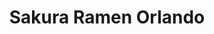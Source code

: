 ---
layout: place
title: "Sakura Ramen Orlando"
permalink: /florida/orlando/sakura-ramen-orlando.html
stateAbbr: FL
stateName: Florida
cityName: Orlando
place_id: ChIJnbqgbtl_54gR70e7Up8Pr9I
photos:
  - name: >-
      places/ChIJnbqgbtl_54gR70e7Up8Pr9I/photos/AeeoHcKP0-geMW30L9Yvz1kCZhmdbCZrIcTSR3HTsGn7CNQlUyb7Uklg47Oo8hIsoRCwIiGnqLbdzSAWTgN3_owM7KHgAaXw1R6jpSX6BxPOi7EhyyoIWeGWhlOJAkXtBrK9v1K5mABvbfhN9P2idhlYojseM69XbVQ1EeqP5PATNOrX30swvtiyz9tpJJbF3cK7_1_z6fcm9SH46BQVsuF4FFzF_WQ4YCac3it9XDlKYso-_DZ1pf4TkuyAAFoJrHX5jKBP2upMkgCVId_1Iemx7uLmpPJLlyhAkNdHdBiYJfIuSA
    widthPx: 1080
    heightPx: 1920
    authorAttributions:
      - displayName: Sakura Ramen Orlando
        uri: https://maps.google.com/maps/contrib/103681873829205874999
        photoUri: >-
          https://lh3.googleusercontent.com/a-/ALV-UjUMJ_mFDKhvmf2-8clPSc8GzY__-3YmOUeEqCa4XC_dlKn18NU=s100-p-k-no-mo
    flagContentUri: >-
      https://www.google.com/local/imagery/report/?cb_client=maps_api_places.places_api&image_key=!1e10!2sAF1QipMATGdSVXk-APMA2HG75RcERQrUOr_DO5xQ_O3b&hl=en-US
    googleMapsUri: >-
      https://www.google.com/maps/place//data=!3m4!1e2!3m2!1sAF1QipMATGdSVXk-APMA2HG75RcERQrUOr_DO5xQ_O3b!2e10!4m2!3m1!1s0x88e77fd96ea0ba9d:0xd2af0f9f52bb47ef
  - name: >-
      places/ChIJnbqgbtl_54gR70e7Up8Pr9I/photos/AeeoHcLoMzbjPxoxvr45-N-gK0C8toj6pSnVfxdXxpfhA2QyFWtuIS7CufpjjxuGRWXzSq2m9w_KC5NPdzvljZ_U9q7b1TZYcxOq9kQRRvS69zSpCTUC30DOftBl06Sr2X97QJXrl7tNyNOjo38AXRjpq-TNJxXQp2E26XyulRTDYe5U74txf81ohFUBjyaE6t2iKz3Iwh8XLhb7ao8dz4gRiazIGUpyZgVKX7d4Sk8uFpllbtdqM2mmsz203E-XfNcX3l5FNTzHy8ddzW-YgUjiqYXXM9kTnbZF2kBgqe2UXI1heg
    widthPx: 1702
    heightPx: 1276
    authorAttributions:
      - displayName: Sakura Ramen Orlando
        uri: https://maps.google.com/maps/contrib/103681873829205874999
        photoUri: >-
          https://lh3.googleusercontent.com/a-/ALV-UjUMJ_mFDKhvmf2-8clPSc8GzY__-3YmOUeEqCa4XC_dlKn18NU=s100-p-k-no-mo
    flagContentUri: >-
      https://www.google.com/local/imagery/report/?cb_client=maps_api_places.places_api&image_key=!1e10!2sAF1QipPSnolvO8GzuAPb2uNcmWChN5LCYoFuLSfXdUU4&hl=en-US
    googleMapsUri: >-
      https://www.google.com/maps/place//data=!3m4!1e2!3m2!1sAF1QipPSnolvO8GzuAPb2uNcmWChN5LCYoFuLSfXdUU4!2e10!4m2!3m1!1s0x88e77fd96ea0ba9d:0xd2af0f9f52bb47ef
  - name: >-
      places/ChIJnbqgbtl_54gR70e7Up8Pr9I/photos/AeeoHcIPjJxo4M7Si1QejHDsC8_uEOva51AeHPEC4vVhrBHxkdB_GLQCqnenH2VMbbBCtwbPDroCYmQ8RhZzCKinr4duTDJ0mGlj5YmDfT_9xbwOMUJv6ul_ccHausg2Y9K6Fo6DUQ7aleWTpVYZuA1Z3b8X9yHbU4wSY74N7AXo1r6AxmRz78bVlQUUyDvb7Jr3MpNuCKHEMjIJ9vJjIqS15iFMRXS1-oCNSYdjwvZNTmBf_lihKaTPiog2ASkhlKwrw3q3XcbgVqgmNgu0UxHtZG01ea6qt2kTSPHrBL06aHPgCg
    widthPx: 3000
    heightPx: 3246
    authorAttributions:
      - displayName: Sakura Ramen Orlando
        uri: https://maps.google.com/maps/contrib/103681873829205874999
        photoUri: >-
          https://lh3.googleusercontent.com/a-/ALV-UjUMJ_mFDKhvmf2-8clPSc8GzY__-3YmOUeEqCa4XC_dlKn18NU=s100-p-k-no-mo
    flagContentUri: >-
      https://www.google.com/local/imagery/report/?cb_client=maps_api_places.places_api&image_key=!1e10!2sAF1QipNpXpbWa3ft7LyOAPDAkjpv-3VIMHNE02cdlWry&hl=en-US
    googleMapsUri: >-
      https://www.google.com/maps/place//data=!3m4!1e2!3m2!1sAF1QipNpXpbWa3ft7LyOAPDAkjpv-3VIMHNE02cdlWry!2e10!4m2!3m1!1s0x88e77fd96ea0ba9d:0xd2af0f9f52bb47ef
  - name: >-
      places/ChIJnbqgbtl_54gR70e7Up8Pr9I/photos/AeeoHcLsbdjojbYxs6vI2a5m8FSCHizEdCQbbwXyVMrpGj0lA8NgjDRz8T4JYwmRndw4ZsndOqgGb5eT4mkfH-HqqgdoRN6fOqvs5gyovj-VJ3-Xt8TFxDBwjpYplx046sy3og05qOPJDqNFazV8wvO7zWZTkwGfhtEVUBvP5g6KmeiZ9chiWtodkx3_Y0yExAVTjpD6JZZnWoKjOJAwLvw-mdOCf0SD2wamYiMOtsiWoVN370ktuMqKU69QO6FUINlA5yUcfqeRus_M16sKo3v8GtnqVNuGFSmbF813TvnAVoMG_A
    widthPx: 1325
    heightPx: 1355
    authorAttributions:
      - displayName: Sakura Ramen Orlando
        uri: https://maps.google.com/maps/contrib/103681873829205874999
        photoUri: >-
          https://lh3.googleusercontent.com/a-/ALV-UjUMJ_mFDKhvmf2-8clPSc8GzY__-3YmOUeEqCa4XC_dlKn18NU=s100-p-k-no-mo
    flagContentUri: >-
      https://www.google.com/local/imagery/report/?cb_client=maps_api_places.places_api&image_key=!1e10!2sAF1QipMI1X1MGlG37GmhokAqU4maL6bHJn5xH6tDms2D&hl=en-US
    googleMapsUri: >-
      https://www.google.com/maps/place//data=!3m4!1e2!3m2!1sAF1QipMI1X1MGlG37GmhokAqU4maL6bHJn5xH6tDms2D!2e10!4m2!3m1!1s0x88e77fd96ea0ba9d:0xd2af0f9f52bb47ef
  - name: >-
      places/ChIJnbqgbtl_54gR70e7Up8Pr9I/photos/AeeoHcJutghs2cJQ7fJAeN-qWhL6rhFqmuibE3E_2pZYdMhV1-4bkr_XsHSPRlS1HWONhKjj4s56rqFFWXqfYFiuLsOdfIazs-mBT77lD_s8d8LLBwbAf6YEu95YmUqoxjWJPFr_c7Hc2B9450tOEV84Xt-A5jQnksMuhQCnfNDR6Kuy6NW89zGRVUYXzKyE68AJECSoOMx84NP2ZguiYwm5FINrpSdMYTu2i1DGOz6SVWmpCVFr7ywJkzrtbSGcuDJsdJYhqWREeUf_pbhwZtPfulcJPa7xufaaZHWrOpum3z7cCQ
    widthPx: 1280
    heightPx: 1707
    authorAttributions:
      - displayName: Sakura Ramen Orlando
        uri: https://maps.google.com/maps/contrib/103681873829205874999
        photoUri: >-
          https://lh3.googleusercontent.com/a-/ALV-UjUMJ_mFDKhvmf2-8clPSc8GzY__-3YmOUeEqCa4XC_dlKn18NU=s100-p-k-no-mo
    flagContentUri: >-
      https://www.google.com/local/imagery/report/?cb_client=maps_api_places.places_api&image_key=!1e10!2sAF1QipM62K0Ek7C6bFmkqv7UIxfJADVl64mejwoCXGW6&hl=en-US
    googleMapsUri: >-
      https://www.google.com/maps/place//data=!3m4!1e2!3m2!1sAF1QipM62K0Ek7C6bFmkqv7UIxfJADVl64mejwoCXGW6!2e10!4m2!3m1!1s0x88e77fd96ea0ba9d:0xd2af0f9f52bb47ef
  - name: >-
      places/ChIJnbqgbtl_54gR70e7Up8Pr9I/photos/AeeoHcJywJxRwk7CmVBemNhlmH-bCqDMB_W9xLq45VBYQ1S24fpVm-xXmemyVKvX4swvB99BrWyYKszOs4nj-9YvACbtiRZZPBff8P07eW3t_0V0SZXwzYg0Bl-h_v6NWY6Qc8XMwkjFrAmx8Lxg1ajHICLuTxutGr453X3ktIAU460dALMkgvV66GCnGbAp-W5mHmKFXGJ21_47R_lqny2G6Yz7y-LAAHc2mCy1DoGcpVXwmnh6cJ-GujdZG3EQXDXEUP3NyC-DiXXl6PZQQMRvnw6YIH2sCzefe3Cs16mhyaaVdw
    widthPx: 3000
    heightPx: 3065
    authorAttributions:
      - displayName: Sakura Ramen Orlando
        uri: https://maps.google.com/maps/contrib/103681873829205874999
        photoUri: >-
          https://lh3.googleusercontent.com/a-/ALV-UjUMJ_mFDKhvmf2-8clPSc8GzY__-3YmOUeEqCa4XC_dlKn18NU=s100-p-k-no-mo
    flagContentUri: >-
      https://www.google.com/local/imagery/report/?cb_client=maps_api_places.places_api&image_key=!1e10!2sAF1QipOnkcyo68WjIJRnw__tl-qjMP1yHgWYkGhaOQNl&hl=en-US
    googleMapsUri: >-
      https://www.google.com/maps/place//data=!3m4!1e2!3m2!1sAF1QipOnkcyo68WjIJRnw__tl-qjMP1yHgWYkGhaOQNl!2e10!4m2!3m1!1s0x88e77fd96ea0ba9d:0xd2af0f9f52bb47ef
  - name: >-
      places/ChIJnbqgbtl_54gR70e7Up8Pr9I/photos/AeeoHcIZ5UvC_W138VahChm7u2ow9SdYMl5Qu5huv6zQB2_U4xvOVS6ve_i4k9MEdKfvGNxPOFYG2BVOfTSv3aBFYl2GhM-lxlL3FqHDbEee4o4W_FjYYb6QPoShm8wT-JBdOhhn9OzMvvk7cps2-HRCROk7yHuZsoAYFZwRk9yl7BmAbialdTDHSbdjVQwbF2so_MJNYktmjdkVvVU4ac4G2o0X44x2nqjj-e4exmVM5d9fl121t83flQDOFCrHWO9-F_nkOsgJ90lx-fmGaIi2jCN-kY2OIYjPNovpsY4Z_gChlA
    widthPx: 3000
    heightPx: 3278
    authorAttributions:
      - displayName: Sakura Ramen Orlando
        uri: https://maps.google.com/maps/contrib/103681873829205874999
        photoUri: >-
          https://lh3.googleusercontent.com/a-/ALV-UjUMJ_mFDKhvmf2-8clPSc8GzY__-3YmOUeEqCa4XC_dlKn18NU=s100-p-k-no-mo
    flagContentUri: >-
      https://www.google.com/local/imagery/report/?cb_client=maps_api_places.places_api&image_key=!1e10!2sAF1QipN8G_L7lTfRWPZEOrp4yHGgQyslvVNgb60wwhsE&hl=en-US
    googleMapsUri: >-
      https://www.google.com/maps/place//data=!3m4!1e2!3m2!1sAF1QipN8G_L7lTfRWPZEOrp4yHGgQyslvVNgb60wwhsE!2e10!4m2!3m1!1s0x88e77fd96ea0ba9d:0xd2af0f9f52bb47ef
  - name: >-
      places/ChIJnbqgbtl_54gR70e7Up8Pr9I/photos/AeeoHcIDrvPizxNPFiNRgbvY74QHM6r3mWTaasaO1UCbCCNjF2wYF-v3JhQHllQAvIo00dHV3uUZXWkiezXZx9EC5nvDtCFwi2RGz19jsDV_5o_yVAOVGdEX9DFCp5r8XYeSizW3da8mRBCXmMR1nvLDjL_WqOPEX_bLNQOB_8vCjU2AWSKjjhiSFb3KzeOk3lriBfA_wPH5InLATHOpPqiVkqjHnVKHaaFc7WN7M8cyZMbdZKgKukna4vqzn8yGL1z-VNfjz0eRtVsz4NzxzmH1pyn5qj_Itab-GOmxfw7Rp1HObQ
    widthPx: 3000
    heightPx: 2538
    authorAttributions:
      - displayName: Sakura Ramen Orlando
        uri: https://maps.google.com/maps/contrib/103681873829205874999
        photoUri: >-
          https://lh3.googleusercontent.com/a-/ALV-UjUMJ_mFDKhvmf2-8clPSc8GzY__-3YmOUeEqCa4XC_dlKn18NU=s100-p-k-no-mo
    flagContentUri: >-
      https://www.google.com/local/imagery/report/?cb_client=maps_api_places.places_api&image_key=!1e10!2sAF1QipNGXwXLeFPuvb-pZqrasxfr8ivdxuW5-iVjWS4G&hl=en-US
    googleMapsUri: >-
      https://www.google.com/maps/place//data=!3m4!1e2!3m2!1sAF1QipNGXwXLeFPuvb-pZqrasxfr8ivdxuW5-iVjWS4G!2e10!4m2!3m1!1s0x88e77fd96ea0ba9d:0xd2af0f9f52bb47ef
  - name: >-
      places/ChIJnbqgbtl_54gR70e7Up8Pr9I/photos/AeeoHcL-HSRwGgnZOMNe-zAlAZHyoD3XW8yRQc9qoj8mzVJTAU-DkAiqk7Ut5PNYn2VyQnzUKkIDt6CIqLIPSTdQwotOk7opImfTthhXVWP9LrYqz64yraDyD6HReb7bBBFJtm99SAC7bOHqmLQOH9743DMUJXYnIUoOzoj5uJCpMIWdvQWC_taVwG5Alu_Pe0_Q0b3sgZv6MgkwKxi7rCAco6hF1Y5oKkIdWzR8Kmum7C-hVQK_i_gATVjnNx1jR5uHUWQX_xZdbyIUeyd1zL3mHkXfr_MeuRa_mK0XTZ0XMHVBF5E9-gx0TjLXp_YqQzGgeIabeD39IfXMDQsYQiWgpU9PU71ZICHX2dAde6ueEKfKS1-bdNH2D2cQrJUDFpjyzhrMGJlaE0Si-3fFXVcWs0bjp-OwqMpi2anjw1WZtJT_f8c
    widthPx: 3000
    heightPx: 4000
    authorAttributions:
      - displayName: P L
        uri: https://maps.google.com/maps/contrib/107741481954653725306
        photoUri: >-
          https://lh3.googleusercontent.com/a-/ALV-UjUHAdqwq6Deecm9OJRSu9434PkU1uB09lLQehFR4KkKmLMd4HiY=s100-p-k-no-mo
    flagContentUri: >-
      https://www.google.com/local/imagery/report/?cb_client=maps_api_places.places_api&image_key=!1e10!2sCIHM0ogKEICAgMDQ58-YzwE&hl=en-US
    googleMapsUri: >-
      https://www.google.com/maps/place//data=!3m4!1e2!3m2!1sCIHM0ogKEICAgMDQ58-YzwE!2e10!4m2!3m1!1s0x88e77fd96ea0ba9d:0xd2af0f9f52bb47ef
  - name: >-
      places/ChIJnbqgbtl_54gR70e7Up8Pr9I/photos/AeeoHcLiEm_MaUS59Sajkdtdjeuz3qWDT0zBWreYWN6qM7d3WA-jD785IjKslsj4Fteh8D6NAkTtNWWcE0PXVsdHVuu1tr4AKrUpe-_zKShIZL0Hsctjz38oS3YFzl9U0mLgnGC0T3zS6wb2gxCMHUIq3HjQe_eaaIaaRQd-fGDq_kPEvkgX-GmepSjWdvcr8wp03-emuTLNIDwK2XHkGN0EfXvDDKT_0ppv0QfNu_wlJQgeFHfNXIXVZDEPTnchYJUrY4SBJD6GyNSYknJCv-OAiW3PYA_-tOBEBS42rB_gmulPc_oVJyPa1lejvKvwvR2dN4G8e8-n4AehUTtDRv99_lpdm_zUHHCpD6X7q8F8cSW0dnz8Zt6PqCDpQGVzP9dzMirQhi6Q0rBgY0RR4mSbDzUHVZTAvFb0HcxNXdvHYNn_3Ig2
    widthPx: 4032
    heightPx: 3024
    authorAttributions:
      - displayName: Jay Hansen
        uri: https://maps.google.com/maps/contrib/117627794186744640904
        photoUri: >-
          https://lh3.googleusercontent.com/a-/ALV-UjV68C--18T6tsrVYD-_ZPrDjOwZl8JZqrAx1xoAke0oDxg75Cnq=s100-p-k-no-mo
    flagContentUri: >-
      https://www.google.com/local/imagery/report/?cb_client=maps_api_places.places_api&image_key=!1e10!2sCIHM0ogKEICAgIDbjfmZ_wE&hl=en-US
    googleMapsUri: >-
      https://www.google.com/maps/place//data=!3m4!1e2!3m2!1sCIHM0ogKEICAgIDbjfmZ_wE!2e10!4m2!3m1!1s0x88e77fd96ea0ba9d:0xd2af0f9f52bb47ef
address: 4848 S Apopka Vineland Rd Suite 208, Orlando, FL 32819, USA
street: 4848 S Apopka Vineland Rd Suite 208
city: Orlando
state: FL
zip: '32819'
country: USA
neighborhood: null
latitude: '28.491166'
longitude: '-81.510453'
accessibility_options:
  wheelchairAccessibleParking: true
  wheelchairAccessibleEntrance: true
  wheelchairAccessibleSeating: true
business_status: OPERATIONAL
name: Sakura Ramen Orlando
google_maps_links:
  directionsUri: >-
    https://www.google.com/maps/dir//''/data=!4m7!4m6!1m1!4e2!1m2!1m1!1s0x88e77fd96ea0ba9d:0xd2af0f9f52bb47ef!3e0
  placeUri: https://maps.google.com/?cid=15181370045851453423
  writeAReviewUri: >-
    https://www.google.com/maps/place//data=!4m3!3m2!1s0x88e77fd96ea0ba9d:0xd2af0f9f52bb47ef!12e1
  reviewsUri: >-
    https://www.google.com/maps/place//data=!4m4!3m3!1s0x88e77fd96ea0ba9d:0xd2af0f9f52bb47ef!9m1!1b1
  photosUri: >-
    https://www.google.com/maps/place//data=!4m3!3m2!1s0x88e77fd96ea0ba9d:0xd2af0f9f52bb47ef!10e5
primary_type: Restaurant
opening_hours:
  regular: null
  current: null
secondary_opening_hours:
  regular:
    weekdayDescriptions: null
    type: null
  current:
    weekdayDescriptions: null
    type: null
phone: null
price_level: null
price_range: null
rating: null
rating_count: 0
website: null
description: null
reviews: null
parking_options: null
payment_options: null
allow_dogs: null
curbside_pickup: null
delivery: null
dine_in: null
good_for_children: null
good_for_groups: null
good_for_sports: null
live_music: null
menu_for_children: null
outdoor_seating: null
reservable: null
restroom: null
serves_beer: null
serves_breakfast: null
serves_brunch: null
serves_cocktails: null
serves_coffee: null
serves_dinner: null
serves_dessert: null
serves_lunch: null
serves_vegetarian_food: null
serves_wine: null
takeout: null
slug: Sakura-Ramen-Orlando

---